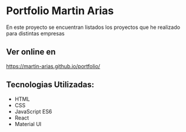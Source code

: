 # Portfolio Martin Arias

En este proyecto se encuentran listados los proyectos que he realizado para distintas empresas 

## Ver online en 

https://martin-arias.github.io/portfolio/

## Tecnologias Utilizadas:

- HTML
- CSS
- JavaScript ES6
- React
- Material UI

